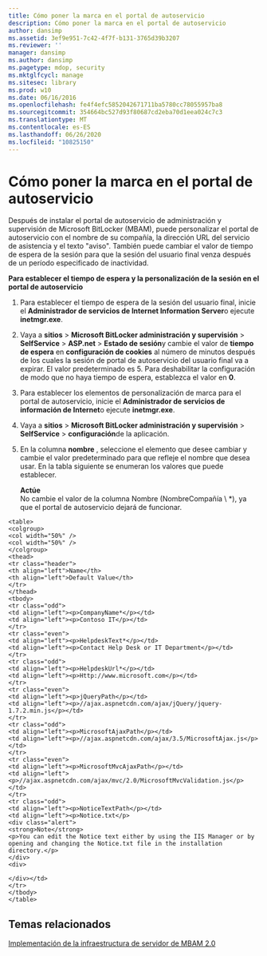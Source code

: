 ```yaml
---
title: Cómo poner la marca en el portal de autoservicio
description: Cómo poner la marca en el portal de autoservicio
author: dansimp
ms.assetid: 3ef9e951-7c42-4f7f-b131-3765d39b3207
ms.reviewer: ''
manager: dansimp
ms.author: dansimp
ms.pagetype: mdop, security
ms.mktglfcycl: manage
ms.sitesec: library
ms.prod: w10
ms.date: 06/16/2016
ms.openlocfilehash: fe4f4efc5852042671711ba5780cc78055957ba8
ms.sourcegitcommit: 354664bc527d93f80687cd2eba70d1eea024c7c3
ms.translationtype: MT
ms.contentlocale: es-ES
ms.lasthandoff: 06/26/2020
ms.locfileid: "10825150"
---
```

# Cómo poner la marca en el portal de autoservicio


Después de instalar el portal de autoservicio de administración y supervisión de Microsoft BitLocker (MBAM), puede personalizar el portal de autoservicio con el nombre de su compañía, la dirección URL del servicio de asistencia y el texto "aviso". También puede cambiar el valor de tiempo de espera de la sesión para que la sesión del usuario final venza después de un período especificado de inactividad.

**Para establecer el tiempo de espera y la personalización de la sesión en el portal de autoservicio**

1.  Para establecer el tiempo de espera de la sesión del usuario final, inicie el **Administrador de servicios de Internet Information Server**o ejecute **inetmgr.exe**.

2.  Vaya a **sitios** &gt; **Microsoft BitLocker administración y supervisión** &gt; **SelfService** &gt; **ASP.net** &gt; **Estado de sesión**y cambie el valor de **tiempo de espera** en **configuración de cookies** al número de minutos después de los cuales la sesión de portal de autoservicio del usuario final va a expirar. El valor predeterminado es 5. Para deshabilitar la configuración de modo que no haya tiempo de espera, establezca el valor en **0**.

3.  Para establecer los elementos de personalización de marca para el portal de autoservicio, inicie el **Administrador de servicios de información de Internet**o ejecute **inetmgr.exe**.

4.  Vaya a **sitios** &gt; **Microsoft BitLocker administración y supervisión** &gt; **SelfService** &gt; **configuración**de la aplicación.

5.  En la columna **nombre** , seleccione el elemento que desee cambiar y cambie el valor predeterminado para que refleje el nombre que desea usar. En la tabla siguiente se enumeran los valores que puede establecer.

    **Actúe**  
    No cambie el valor de la columna Nombre (NombreCompañía \ *), ya que el portal de autoservicio dejará de funcionar.



~~~
<table>
<colgroup>
<col width="50%" />
<col width="50%" />
</colgroup>
<thead>
<tr class="header">
<th align="left">Name</th>
<th align="left">Default Value</th>
</tr>
</thead>
<tbody>
<tr class="odd">
<td align="left"><p>CompanyName*</p></td>
<td align="left"><p>Contoso IT</p></td>
</tr>
<tr class="even">
<td align="left"><p>HelpdeskText*</p></td>
<td align="left"><p>Contact Help Desk or IT Department</p></td>
</tr>
<tr class="odd">
<td align="left"><p>HelpdeskUrl*</p></td>
<td align="left"><p>Http://www.microsoft.com</p></td>
</tr>
<tr class="even">
<td align="left"><p>jQueryPath</p></td>
<td align="left"><p>//ajax.aspnetcdn.com/ajax/jQuery/jquery-1.7.2.min.js</p></td>
</tr>
<tr class="odd">
<td align="left"><p>MicrosoftAjaxPath</p></td>
<td align="left"><p>//ajax.aspnetcdn.com/ajax/3.5/MicrosoftAjax.js</p></td>
</tr>
<tr class="even">
<td align="left"><p>MicrosoftMvcAjaxPath</p></td>
<td align="left"><p>//ajax.aspnetcdn.com/ajax/mvc/2.0/MicrosoftMvcValidation.js</p></td>
</tr>
<tr class="odd">
<td align="left"><p>NoticeTextPath</p></td>
<td align="left"><p>Notice.txt</p>
<div class="alert">
<strong>Note</strong>  
<p>You can edit the Notice text either by using the IIS Manager or by opening and changing the Notice.txt file in the installation directory.</p>
</div>
<div>

</div></td>
</tr>
</tbody>
</table>
~~~



## Temas relacionados


[Implementación de la infraestructura de servidor de MBAM 2.0](deploying-the-mbam-20-server-infrastructure-mbam-2.md)









